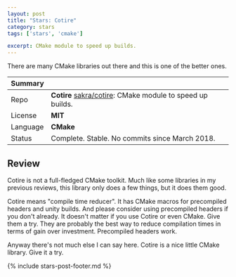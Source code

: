 ```yaml
---
layout: post
title: "Stars: Cotire"
category: stars
tags: ['stars', 'cmake']

excerpt: CMake module to speed up builds.
---
```


There are many CMake libraries out there and this is one of the better ones.

| Summary | |
|---|---|
| Repo     | **Cotire** [sakra/cotire](https://github.com/sakra/cotire): CMake module to speed up builds. |
| License  | **MIT** |
| Language | **CMake** |
| Status   | Complete. Stable. No commits since March 2018. |

## Review

Cotire is not a full-fledged CMake toolkit. Much like some libraries in my previous reviews, this library only does a few things, but it does them good.

Cotire means "compile time reducer". It has CMake macros for precompiled headers and unity builds. And please consider using precompiled headers if you don't already. It doesn't matter if you use Cotire or even CMake. Give them a try. They are probably the best way to reduce compilation times in terms of gain over investment. Precompiled headers work.

Anyway there's not much else I can say here. Cotire is a nice little CMake library. Give it a try.

{% include stars-post-footer.md %}

